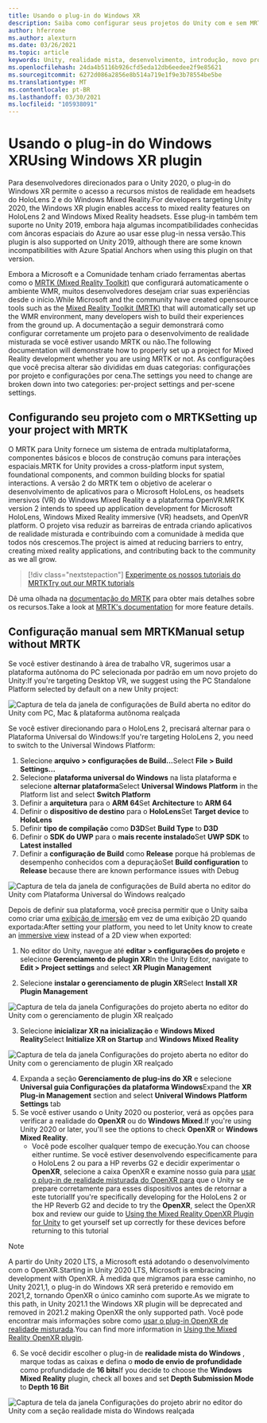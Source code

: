 ```yaml
---
title: Usando o plug-in do Windows XR
description: Saiba como configurar seus projetos do Unity com e sem MRTK usando o suporte do Windows XR.
author: hferrone
ms.author: alexturn
ms.date: 03/26/2021
ms.topic: article
keywords: Unity, realidade mista, desenvolvimento, introdução, novo projeto, realidade do Windows Mixed, UWP, XR, desempenho, herdado, mrtk, Windows
ms.openlocfilehash: 24da4b5116b926cfd5eda12db6eedee2f9e85621
ms.sourcegitcommit: 6272d086a2856e8b514a719e1f9e3b78554be5be
ms.translationtype: MT
ms.contentlocale: pt-BR
ms.lasthandoff: 03/30/2021
ms.locfileid: "105938091"
---
```

# <a name="using-windows-xr-plugin"></a><span data-ttu-id="07900-104">Usando o plug-in do Windows XR</span><span class="sxs-lookup"><span data-stu-id="07900-104">Using Windows XR plugin</span></span>

<span data-ttu-id="07900-105">Para desenvolvedores direcionados para o Unity 2020, o plug-in do Windows XR permite o acesso a recursos mistos de realidade em headsets do HoloLens 2 e do Windows Mixed Reality.</span><span class="sxs-lookup"><span data-stu-id="07900-105">For developers targeting Unity 2020, the Windows XR plugin enables access to mixed reality features on HoloLens 2 and Windows Mixed Reality headsets.</span></span>  <span data-ttu-id="07900-106">Esse plug-in também tem suporte no Unity 2019, embora haja algumas incompatibilidades conhecidas com âncoras espaciais do Azure ao usar esse plug-in nessa versão.</span><span class="sxs-lookup"><span data-stu-id="07900-106">This plugin is also supported on Unity 2019, although there are some known incompatibilities with Azure Spatial Anchors when using this plugin on that version.</span></span>

<span data-ttu-id="07900-107">Embora a Microsoft e a Comunidade tenham criado ferramentas abertas como o [MRTK (Mixed Reality Toolkit)](https://microsoft.github.io/MixedRealityToolkit-Unity/Documentation/Installation.html) que configurará automaticamente o ambiente WMR, muitos desenvolvedores desejam criar suas experiências desde o início.</span><span class="sxs-lookup"><span data-stu-id="07900-107">While Microsoft and the community have created opensource tools such as the [Mixed Reality Toolkit (MRTK)](https://microsoft.github.io/MixedRealityToolkit-Unity/Documentation/Installation.html) that will automatically set up the WMR environment, many developers wish to build their experiences from the ground up.</span></span>  <span data-ttu-id="07900-108">A documentação a seguir demonstrará como configurar corretamente um projeto para o desenvolvimento de realidade misturada se você estiver usando MRTK ou não.</span><span class="sxs-lookup"><span data-stu-id="07900-108">The following documentation will demonstrate how to properly set up a project for Mixed Reality development whether you are using MRTK or not.</span></span>  <span data-ttu-id="07900-109">As configurações que você precisa alterar são divididas em duas categorias: configurações por projeto e configurações por cena.</span><span class="sxs-lookup"><span data-stu-id="07900-109">The settings you need to change are broken down into two categories: per-project settings and per-scene settings.</span></span>

## <a name="setting-up-your-project-with-mrtk"></a><span data-ttu-id="07900-110">Configurando seu projeto com o MRTK</span><span class="sxs-lookup"><span data-stu-id="07900-110">Setting up your project with MRTK</span></span>

<span data-ttu-id="07900-111">O MRTK para Unity fornece um sistema de entrada multiplataforma, componentes básicos e blocos de construção comuns para interações espaciais.</span><span class="sxs-lookup"><span data-stu-id="07900-111">MRTK for Unity provides a cross-platform input system, foundational components, and common building blocks for spatial interactions.</span></span> <span data-ttu-id="07900-112">A versão 2 do MRTK tem o objetivo de acelerar o desenvolvimento de aplicativos para o Microsoft HoloLens, os headsets imersivos (VR) do Windows Mixed Reality e a plataforma OpenVR.</span><span class="sxs-lookup"><span data-stu-id="07900-112">MRTK version 2 intends to speed up application development for Microsoft HoloLens, Windows Mixed Reality immersive (VR) headsets, and OpenVR platform.</span></span> <span data-ttu-id="07900-113">O projeto visa reduzir as barreiras de entrada criando aplicativos de realidade misturada e contribuindo com a comunidade à medida que todos nós crescemos.</span><span class="sxs-lookup"><span data-stu-id="07900-113">The project is aimed at reducing barriers to entry, creating mixed reality applications, and contributing back to the community as we all grow.</span></span>

> [!div class="nextstepaction"]
> [<span data-ttu-id="07900-114">Experimente os nossos tutoriais do MRTK</span><span class="sxs-lookup"><span data-stu-id="07900-114">Try out our MRTK tutorials</span></span>](tutorials/mr-learning-base-01.md)

<span data-ttu-id="07900-115">Dê uma olhada na [documentação do MRTK](/windows/mixed-reality/mrtk-unity) para obter mais detalhes sobre os recursos.</span><span class="sxs-lookup"><span data-stu-id="07900-115">Take a look at [MRTK's documentation](/windows/mixed-reality/mrtk-unity) for more feature details.</span></span>

## <a name="manual-setup-without-mrtk"></a><span data-ttu-id="07900-116">Configuração manual sem MRTK</span><span class="sxs-lookup"><span data-stu-id="07900-116">Manual setup without MRTK</span></span>

<span data-ttu-id="07900-117">Se você estiver destinando à área de trabalho VR, sugerimos usar a plataforma autônoma do PC selecionada por padrão em um novo projeto do Unity:</span><span class="sxs-lookup"><span data-stu-id="07900-117">If you're targeting Desktop VR, we suggest using the PC Standalone Platform selected by default on a new Unity project:</span></span>

![Captura de tela da janela de configurações de Build aberta no editor do Unity com PC, Mac & plataforma autônoma realçada](images/wmr-config-img-3.png)

<span data-ttu-id="07900-119">Se você estiver direcionando para o HoloLens 2, precisará alternar para o Plataforma Universal do Windows:</span><span class="sxs-lookup"><span data-stu-id="07900-119">If you're targeting HoloLens 2, you need to switch to the Universal Windows Platform:</span></span>

1.  <span data-ttu-id="07900-120">Selecione **arquivo > configurações de Build...**</span><span class="sxs-lookup"><span data-stu-id="07900-120">Select **File > Build Settings...**</span></span>
2.  <span data-ttu-id="07900-121">Selecione **plataforma universal do Windows** na lista plataforma e selecione **alternar plataforma**</span><span class="sxs-lookup"><span data-stu-id="07900-121">Select **Universal Windows Platform** in the Platform list and select **Switch Platform**</span></span>
3.  <span data-ttu-id="07900-122">Definir a **arquitetura** para o **ARM 64**</span><span class="sxs-lookup"><span data-stu-id="07900-122">Set **Architecture** to **ARM 64**</span></span>
4.  <span data-ttu-id="07900-123">Definir o **dispositivo de destino** para o **HoloLens**</span><span class="sxs-lookup"><span data-stu-id="07900-123">Set **Target device** to **HoloLens**</span></span>
5.  <span data-ttu-id="07900-124">Definir **tipo de compilação** como **D3D**</span><span class="sxs-lookup"><span data-stu-id="07900-124">Set **Build Type** to **D3D**</span></span>
6.  <span data-ttu-id="07900-125">Definir o **SDK do UWP** para o **mais recente instalado**</span><span class="sxs-lookup"><span data-stu-id="07900-125">Set **UWP SDK** to **Latest installed**</span></span>
7.  <span data-ttu-id="07900-126">Definir a **configuração de Build** como **Release** porque há problemas de desempenho conhecidos com a depuração</span><span class="sxs-lookup"><span data-stu-id="07900-126">Set **Build configuration** to **Release** because there are known performance issues with Debug</span></span>

![Captura de tela da janela de configurações de Build aberta no editor do Unity com Plataforma Universal do Windows realçado](images/wmr-config-img-4.png)

<span data-ttu-id="07900-128">Depois de definir sua plataforma, você precisa permitir que o Unity saiba como criar uma [exibição de imersão](../../design/app-views.md) em vez de uma exibição 2D quando exportada:</span><span class="sxs-lookup"><span data-stu-id="07900-128">After setting your platform, you need to let Unity know to create an [immersive view](../../design/app-views.md) instead of a 2D view when exported:</span></span>

1. <span data-ttu-id="07900-129">No editor do Unity, navegue até **editar > configurações do projeto** e selecione **Gerenciamento de plugin XR**</span><span class="sxs-lookup"><span data-stu-id="07900-129">In the Unity Editor, navigate to **Edit > Project settings** and select **XR Plugin Management**</span></span>

2. <span data-ttu-id="07900-130">Selecione **instalar o gerenciamento de plugin XR**</span><span class="sxs-lookup"><span data-stu-id="07900-130">Select **Install XR Plugin Management**</span></span>

![Captura de tela da janela Configurações do projeto aberta no editor do Unity com o gerenciamento de plugin XR realçado](images/wmr-config-img-5.png)

3. <span data-ttu-id="07900-132">Selecione **inicializar XR na inicialização** e **Windows Mixed Reality**</span><span class="sxs-lookup"><span data-stu-id="07900-132">Select **Initialize XR on Startup** and **Windows Mixed Reality**</span></span>

![Captura de tela da janela Configurações do projeto aberta no editor do Unity com o gerenciamento de plugin XR realçado](images/wmr-config-img-7.png)

4. <span data-ttu-id="07900-134">Expanda a seção **Gerenciamento de plug-ins do XR** e selecione **Universal guia Configurações da plataforma Windows**</span><span class="sxs-lookup"><span data-stu-id="07900-134">Expand the **XR Plug-in Management** section and select **Univeral Windows Platform Settings** tab</span></span>
5. <span data-ttu-id="07900-135">Se você estiver usando o Unity 2020 ou posterior, verá as opções para verificar a realidade do **OpenXR** ou do **Windows Mixed**.</span><span class="sxs-lookup"><span data-stu-id="07900-135">If you're using Unity 2020 or later, you'll see the options to check **OpenXR** or **Windows Mixed Reality**.</span></span> 
    * <span data-ttu-id="07900-136">Você pode escolher qualquer tempo de execução.</span><span class="sxs-lookup"><span data-stu-id="07900-136">You can choose either runtime.</span></span>  <span data-ttu-id="07900-137">Se você estiver desenvolvendo especificamente para o HoloLens 2 ou para a HP reverbs G2 e decidir experimentar o **OpenXR**, selecione a caixa OpenXR e examine nosso guia para [usar o plug-in de realidade misturada do OpenXR para](openxr-getting-started.md) que o Unity se prepare corretamente para esses dispositivos antes de retornar a este tutorial</span><span class="sxs-lookup"><span data-stu-id="07900-137">If you're specifically developing for the HoloLens 2 or the HP Reverb G2 and decide to try the **OpenXR**, select the OpenXR box and review our guide to [Using the Mixed Reality OpenXR Plugin for Unity](openxr-getting-started.md) to get yourself set up correctly for these devices before returning to this tutorial</span></span>

> [!NOTE]
> <span data-ttu-id="07900-138">A partir do Unity 2020 LTS, a Microsoft está adotando o desenvolvimento com o OpenXR.</span><span class="sxs-lookup"><span data-stu-id="07900-138">Starting in Unity 2020 LTS, Microsoft is embracing development with OpenXR.</span></span>  <span data-ttu-id="07900-139">À medida que migramos para esse caminho, no Unity 2021,1, o plug-in do Windows XR será preterido e removido em 2021,2, tornando OpenXR o único caminho com suporte.</span><span class="sxs-lookup"><span data-stu-id="07900-139">As we migrate to this path, in Unity 2021.1 the Windows XR plugin will be deprecated and removed in 2021.2 making OpenXR the only supported path.</span></span> <span data-ttu-id="07900-140">Você pode encontrar mais informações sobre como [usar o plug-in OpenXR de realidade misturada](openxr-getting-started.md).</span><span class="sxs-lookup"><span data-stu-id="07900-140">You can find more information in [Using the Mixed Reality OpenXR plugin](openxr-getting-started.md).</span></span>

6. <span data-ttu-id="07900-141">Se você decidir escolher o plug-in de **realidade mista do Windows** , marque todas as caixas e defina o **modo de envio de profundidade** como profundidade de **16 bits**</span><span class="sxs-lookup"><span data-stu-id="07900-141">If you decide to choose the **Windows Mixed Reality** plugin, check all boxes and set **Depth Submission Mode** to **Depth 16 Bit**</span></span>

![Captura de tela da janela Configurações do projeto abrir no editor do Unity com a seção realidade mista do Windows realçada](images/wmr-config-img-8.png)
